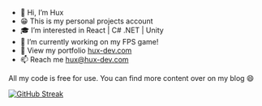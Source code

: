 - 👋 Hi, I’m Hux
- 😁 This is my personal projects account
- 🎓 I’m interested in React | C# .NET | Unity
- 🔧 I’m currently working on my FPS game! 
- 🤖 View my portfolio [hux-dev.com](https://hux-dev.com)
- 📫 Reach me hux@hux-dev.com

All my code is free for use. You can find more content over on my blog 😄

[![GitHub Streak](https://github-readme-streak-stats.herokuapp.com?user=huuxxx&theme=dark)](https://git.io/streak-stats)
